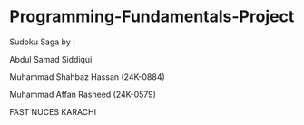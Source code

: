 # Programming-Fundamentals-Project

Sudoku Saga by :

Abdul Samad Siddiqui

Muhammad Shahbaz Hassan (24K-0884)

Muhammad Affan Rasheed (24K-0579) 

FAST NUCES KARACHI
